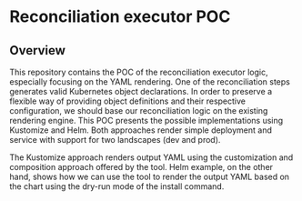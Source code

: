 # Reconciliation executor POC

## Overview

This repository contains the POC of the reconciliation executor logic, especially focusing on the YAML rendering. One of the reconciliation steps generates valid Kubernetes object declarations. In order to preserve a flexible way of providing object definitions and their respective configuration, we should base our reconciliation logic on the existing rendering engine. This POC presents the possible implementations using Kustomize and Helm. Both approaches render simple deployment and service with support for two landscapes (dev and prod).

The Kustomize approach renders output YAML using the customization and composition approach offered by the tool. Helm example, on the other hand, shows how we can use the tool to render the output YAML based on the chart using the dry-run mode of the install command.
